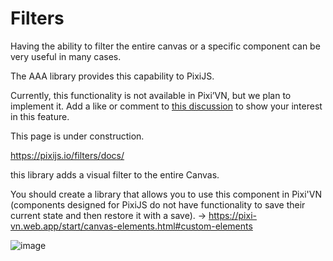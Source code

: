 # Filters

Having the ability to filter the entire canvas or a specific component can be very useful in many cases.

The AAA library provides this capability to PixiJS.

Currently, this functionality is not available in Pixi’VN, but we plan to implement it. Add a like or comment to [this discussion](https://github.com/DRincs-Productions/pixi-vn/discussions/286) to show your interest in this feature.

This page is under construction.

<https://pixijs.io/filters/docs/>

this library adds a visual filter to the entire Canvas.

You should create a library that allows you to use this component in Pixi'VN (components designed for PixiJS do not have functionality to save their current state and then restore it with a save). -> <https://pixi-vn.web.app/start/canvas-elements.html#custom-elements>

![image](https://filters.pixijs.download/main/screenshots/shockwave.gif?v=3)

